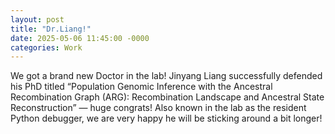 ```yaml
---
layout: post
title: "Dr.Liang!"
date: 2025-05-06 11:45:00 -0000
categories: Work
---
```


We got a brand new Doctor in the lab! 
Jinyang Liang successfully defended his PhD titled “Population Genomic Inference with the Ancestral Recombination Graph (ARG): Recombination Landscape and Ancestral State Reconstruction” — huge congrats! Also known in the lab as the resident Python debugger, we are very happy he will be sticking around a bit longer!

